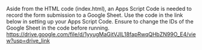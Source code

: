 Aside from the HTML code (index.html), an Apps Script Code is needed to record the form submission to a Google Sheet. 
Use the code in the link below in setting up your Apps Script Code. Ensure to change the IDs of the Google Sheet in the code before running.
https://drive.google.com/file/d/1yyugMaGitVJIL18fapRwqQHbZN99O_E4/view?usp=drive_link
